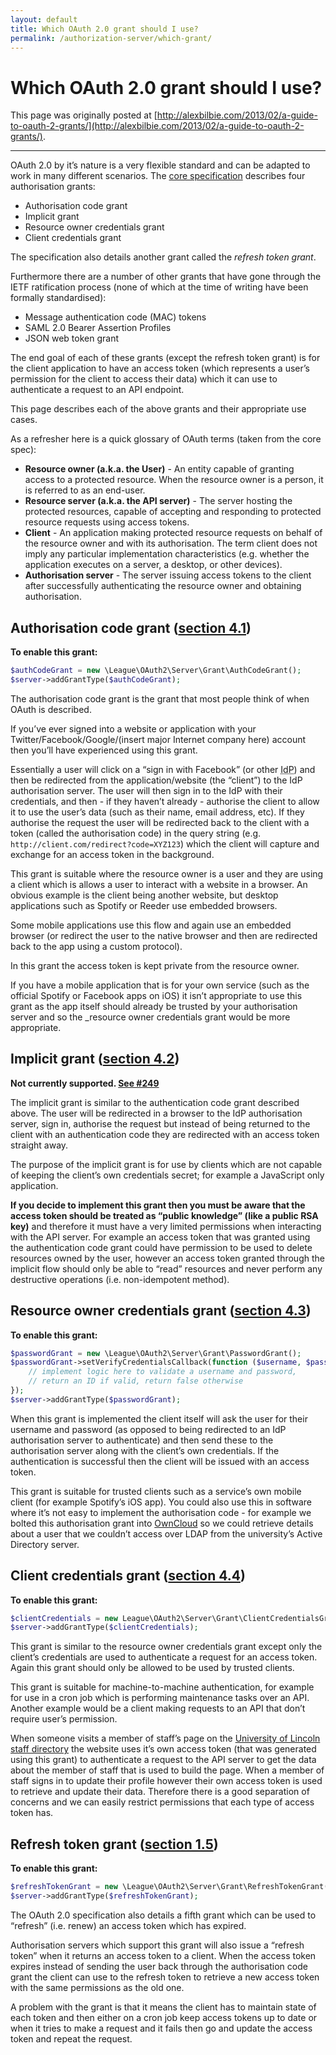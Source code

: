```yaml
---
layout: default
title: Which OAuth 2.0 grant should I use?
permalink: /authorization-server/which-grant/
---
```


# Which OAuth 2.0 grant should I use? 

This page was originally posted at [http://alexbilbie.com/2013/02/a-guide-to-oauth-2-grants/](http://alexbilbie.com/2013/02/a-guide-to-oauth-2-grants/).

---

OAuth 2.0 by it’s nature is a very flexible standard and can be adapted to work in many different scenarios. The [core specification](http://tools.ietf.org/html/rfc6749) describes four authorisation grants:

* Authorisation code grant
* Implicit grant
* Resource owner credentials grant
* Client credentials grant

The specification also details another grant called the _refresh token grant_.

Furthermore there are a number of other grants that have gone through the IETF ratification process (none of which at the time of writing have been formally standardised):

* Message authentication code (MAC) tokens
* SAML 2.0 Bearer Assertion Profiles
* JSON web token grant

The end goal of each of these grants (except the refresh token grant) is for the client application to have an access token (which represents a user’s permission for the client to access their data) which it can use to authenticate a request to an API endpoint.

This page describes each of the above grants and their appropriate use cases.

As a refresher here is a quick glossary of OAuth terms (taken from the core spec):

* **Resource owner (a.k.a. the User)** - An entity capable of granting access to a protected resource. When the resource owner is a person, it is referred to as an end-user.
* **Resource server (a.k.a. the API server)** - The server hosting the protected resources, capable of accepting and responding to protected resource requests using access tokens.
* **Client** - An application making protected resource requests on behalf of the resource owner and with its authorisation. The term client does not imply any particular implementation characteristics (e.g. whether the application executes on a server, a desktop, or other devices).
* **Authorisation server** - The server issuing access tokens to the client after successfully authenticating the resource owner and obtaining authorisation.

## Authorisation code grant ([section 4.1](http://tools.ietf.org/html/rfc6749#section-4.1))

**To enable this grant:**

~~~ php
$authCodeGrant = new \League\OAuth2\Server\Grant\AuthCodeGrant();
$server->addGrantType($authCodeGrant);
~~~

The authorisation code grant is the grant that most people think of when OAuth is described.

If you’ve ever signed into a website or application with your Twitter/Facebook/Google/(insert major Internet company here) account then you’ll have experienced using this grant.

Essentially a user will click on a “sign in with Facebook” (or other <abbr title="Identity Provider">IdP</abbr>) and then be redirected from the application/website (the “client”) to the IdP authorisation server. The user will then sign in to the IdP with their credentials, and then - if they haven’t already - authorise the client to allow it to use the user’s data (such as their name, email address, etc). If they authorise the request the user will be redirected back to the client with a token (called the authorisation code) in the query string (e.g. `http://client.com/redirect?code=XYZ123`) which the client will capture and exchange for an access token in the background.

This grant is suitable where the resource owner is a user and they are using a client which is allows a user to interact with a website in a browser. An obvious example is the client being another website, but desktop applications such as Spotify or Reeder use embedded browsers.

Some mobile applications use this flow and again use an embedded browser (or redirect the user to the native browser and then are redirected back to the app using a custom protocol).

In this grant the access token is kept private from the resource owner.

If you have a mobile application that is for your own service (such as the official Spotify or Facebook apps on iOS) it isn’t appropriate to use this grant as the app itself should already be trusted by your authorisation server and so the _resource owner credentials grant would be more appropriate.

## Implicit grant ([section 4.2](http://tools.ietf.org/html/rfc6749#section-4.2))

**Not currently supported. [See #249](https://github.com/thephpleague/oauth2-server/issues/249)**

The implicit grant is similar to the authentication code grant described above. The user will be redirected in a browser to the IdP authorisation server, sign in, authorise the request but instead of being returned to the client with an authentication code they are redirected with an access token straight away.

The purpose of the implicit grant is for use by clients which are not capable of keeping the client’s own credentials secret; for example a JavaScript only application.

**If you decide to implement this grant then you must be aware that the access token should be treated as “public knowledge” (like a public RSA key)** and therefore it must have a very limited permissions when interacting with the API server. For example an access token that was granted using the authentication code grant could have permission to be used to delete resources owned by the user, however an access token granted through the implicit flow should only be able to “read” resources and never perform any destructive operations (i.e. non-idempotent method).

## Resource owner credentials grant ([section 4.3](http://tools.ietf.org/html/rfc6749#section-4.3))

**To enable this grant:**

~~~ php
$passwordGrant = new \League\OAuth2\Server\Grant\PasswordGrant();
$passwordGrant->setVerifyCredentialsCallback(function ($username, $password) {
    // implement logic here to validate a username and password,
    // return an ID if valid, return false otherwise
});
$server->addGrantType($passwordGrant);
~~~

When this grant is implemented the client itself will ask the user for their username and password (as opposed to being redirected to an IdP authorisation server to authenticate) and then send these to the authorisation server along with the client’s own credentials.  If the authentication is successful then the client will be issued with an access token.

This grant is suitable for trusted clients such as a service’s own mobile client (for example Spotify’s iOS app). You could also use this in software where it’s not easy to implement the authorisation code - for example we bolted this authorisation grant into [OwnCloud](http://owncloud.org/) so we could retrieve details about a user that we couldn’t access over LDAP from the university’s Active Directory server.

## Client credentials grant  ([section 4.4](http://tools.ietf.org/html/rfc6749#section-4.4))

**To enable this grant:**

~~~ php
$clientCredentials = new League\OAuth2\Server\Grant\ClientCredentialsGrant();
$server->addGrantType($clientCredentials);
~~~

This grant is similar to the resource owner credentials grant except only the client’s credentials are used to authenticate a request for an access token. Again this grant should only be allowed to be used by trusted clients.

This grant is suitable for machine-to-machine authentication, for example for use in a cron job which is performing maintenance tasks over an API. Another example would be a client making requests to an API that don’t require user’s permission.

When someone visits a member of staff’s page on the [University of Lincoln staff directory](http://staff.lincoln.ac.uk/) the website uses it’s own access token (that was generated using this grant) to authenticate a request to the API server to get the data about the member of staff that is used to build the page. When a member of staff signs in to update their profile however their own access token is used to retrieve and update their data. Therefore there is a good separation of concerns and we can easily restrict permissions that each type of access token has.

## Refresh token grant ([section 1.5](http://tools.ietf.org/html/rfc6749#section-1.5))

**To enable this grant:**

~~~ php
$refreshTokenGrant = new \League\OAuth2\Server\Grant\RefreshTokenGrant();
$server->addGrantType($refreshTokenGrant);
~~~

The OAuth 2.0 specification also details a fifth grant which can be used to “refresh” (i.e. renew) an access token which has expired.

Authorisation servers which support this grant will also issue a “refresh token” when it returns an access token to a client. When the access token expires instead of sending the user back through the authorisation code grant the client can use to the refresh token to retrieve a new access token with the same permissions as the old one.

A problem with the grant is that it means the client has to maintain state of each token and then either on a cron job keep access tokens up to date or when it tries to make a request and it fails then go and update the access token and repeat the request.
